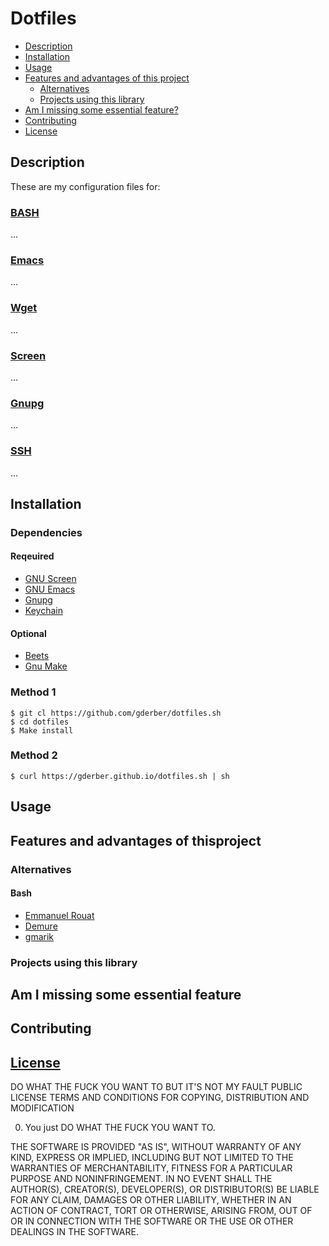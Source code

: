 # Dotfiles

- [Description](#description)
- [Installation](#installation)
- [Usage](#usage)
- [Features and advantages of this project](#features-and-advantages-of-this-project)
  - [Alternatives](#alternatives)
  - [Projects using this library](#projects-using-this-library)
- [Am I missing some essential feature?](#am-i-missing-some-essential-feature)
- [Contributing](#contributing)
- [License](#license)

## Description
These are my configuration files for:
### [BASH](docs/BASH.md)
...

### [Emacs](docs/EMACS.md)
...

### [Wget](docs/WGET.md)
...

### [Screen](docs/SCREEN.md)
...

### [Gnupg]()
...

### [SSH]()
...


## Installation
### Dependencies
#### Reqeuired
- [GNU Screen](https://www.gnu.org/software/screen/)
- [GNU Emacs](https://www.gnu.org/software/emacs/)
- [Gnupg](https://gnupg.org)
- [Keychain](https://www.funtoo.org/Keychain)

#### Optional
- [Beets](http://beets.io)
- [Gnu Make]()

### Method 1
```
$ git cl https://github.com/gderber/dotfiles.sh
$ cd dotfiles
$ Make install
```

### Method 2
 ```
 $ curl https://gderber.github.io/dotfiles.sh | sh
 ```

## Usage

## Features and advantages of thisproject



### Alternatives
#### Bash
- [Emmanuel Rouat](http://tldp.org/LDP/abs/html/sample-bashrc.html)
- [Demure](https://github.com/demure/dotfiles/blob/master/subbash/sourcer)
- [gmarik](https://github.com/gmarik/dotfiles/blob/master/.bash/bashrc)

### Projects using this library

## Am I missing some essential feature

## Contributing

## [License](LICENSE.md)

DO WHAT THE FUCK YOU WANT TO BUT IT'S NOT MY FAULT PUBLIC LICENSE TERMS AND CONDITIONS FOR COPYING, DISTRIBUTION AND MODIFICATION

0. You just DO WHAT THE FUCK YOU WANT TO.

THE SOFTWARE IS PROVIDED "AS IS", WITHOUT WARRANTY OF ANY KIND, EXPRESS OR
IMPLIED, INCLUDING BUT NOT LIMITED TO THE WARRANTIES OF MERCHANTABILITY,
FITNESS FOR A PARTICULAR PURPOSE AND NONINFRINGEMENT. IN NO EVENT SHALL THE
AUTHOR(S), CREATOR(S), DEVELOPER(S), OR DISTRIBUTOR(S) BE LIABLE FOR ANY CLAIM,
DAMAGES OR OTHER LIABILITY, WHETHER IN AN ACTION OF CONTRACT, TORT OR OTHERWISE,
ARISING FROM, OUT OF OR IN CONNECTION WITH THE SOFTWARE OR THE USE OR OTHER
DEALINGS IN THE SOFTWARE.

